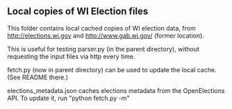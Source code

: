 ## Local copies of WI Election files

This folder contains local cached copies of WI election data,
from http://elections.wi.gov and http://www.gab.wi.gov/ (former location).

This is useful for testing parser.py (in the parent directory),
without requesting the input files via http every time.

fetch.py (now in parent directory) can be used to update the local cache. (See README there.)

elections_metadata.json caches elections metadata from the OpenElections API.
To update it, run "python fetch.py -m"
